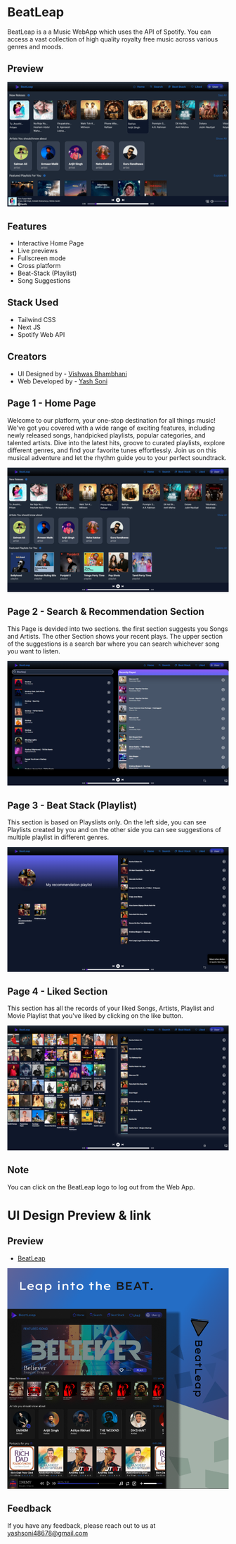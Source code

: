 # BeatLeap

BeatLeap is a a Music WebApp which uses the API of Spotify.
You can access a vast collection of high quality royalty free music across various genres and moods.

## Preview

![App Screenshot](<Images/Site GIF.gif>)

## Features

- Interactive Home Page
- Live previews
- Fullscreen mode
- Cross platform
- Beat-Stack (Playlist)
- Song Suggestions

## Stack Used

- Tailwind CSS
- Next JS
- Spotify Web API

## Creators

- UI Designed by - [Vishwas Bhambhani](https://www.github.com/Vishwas904)
- Web Developed by - [Yash Soni](https://github.com/yashsoni23)

## Page 1 - Home Page

Welcome to our platform, your one-stop destination for all things music! We've got you covered with a wide range of exciting features, including newly released songs, handpicked playlists, popular categories, and talented artists. Dive into the latest hits, groove to curated playlists, explore different genres, and find your favorite tunes effortlessly. Join us on this musical adventure and let the rhythm guide you to your perfect soundtrack.

![App Screenshot](Images/Home.png)

## Page 2 - Search & Recommendation Section

This Page is devided into two sections. the first section suggests you Songs and Artists. The other Section shows your recent plays. The upper section of the suggestions is a search bar where you can search whichever song you want to listen.

![App Screenshot](Images/Search.png)

## Page 3 - Beat Stack (Playlist)

This section is based on Playslists only. On the left side, you can see Playlists created by you and on the other side you can see suggestions of multiple playlist in different genres.

![App Screenshot](Images/Beatstack.png)

## Page 4 - Liked Section

This section has all the records of your liked Songs, Artists, Playlist and Movie Playlist that you've liked by clicking on the like button.

![App Screenshot](Images/Liked.png)

## Note

You can click on the BeatLeap logo to log out from the Web App.


# UI Design Preview & link

## Preview

- [BeatLeap](https://www.figma.com/file/mhxsRJC8smaikxftgjlnmH/BeatLeap?type=design&t=PQmQVZj5YPPplTYd-6)

![App Screenshot](Images/Cover.png)

## Feedback

If you have any feedback, please reach out to us at yashsoni48678@gmail.com
